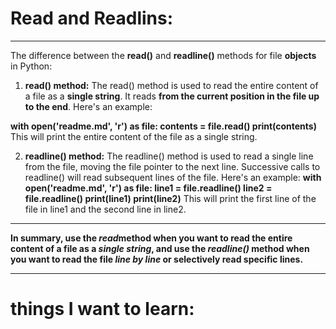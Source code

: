 # Read and Readlins:
****
The difference between the **read()** and **readline()** methods for file **objects** in Python:

1. **read() method:** The read() method is used to read the entire content of a file as a **single string**. It reads **from the current position in the file up to the end**. Here's an example:

**with open('readme.md', 'r') as file:
    contents = file.read()
    print(contents)**
This will print the entire content of the file as a single string.

2. **readline() method:** The readline() method is used to read a single line from the file, moving the file pointer to the next line. Successive calls to readline() will read subsequent lines of the file. Here's an example:
**with open('readme.md', 'r') as file:
    line1 = file.readline()
    line2 = file.readline()
    print(line1)
    print(line2)**
This will print the first line of the file in line1 and the second line in line2.
******
**In summary, use the ***read***method when you want to read the entire content of a file as a ***single string***, and use the ***readline()*** method when you want to read the file ***line by line*** or selectively read specific lines.**
*****
# things I want to learn: